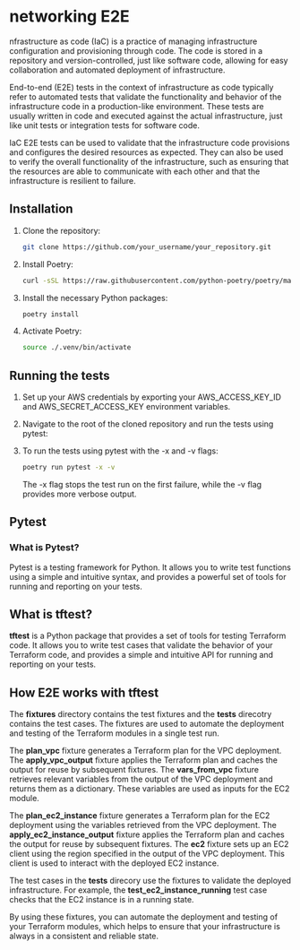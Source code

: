 # networking E2E

nfrastructure as code (IaC) is a practice of managing infrastructure configuration and provisioning through code. The code is stored in a repository and version-controlled, just like software code, allowing for easy collaboration and automated deployment of infrastructure.

End-to-end (E2E) tests in the context of infrastructure as code typically refer to automated tests that validate the functionality and behavior of the infrastructure code in a production-like environment. These tests are usually written in code and executed against the actual infrastructure, just like unit tests or integration tests for software code.

IaC E2E tests can be used to validate that the infrastructure code provisions and configures the desired resources as expected. They can also be used to verify the overall functionality of the infrastructure, such as ensuring that the resources are able to communicate with each other and that the infrastructure is resilient to failure.


## Installation

1. Clone the repository:

   ```bash
   git clone https://github.com/your_username/your_repository.git
   ```

2. Install Poetry:

    ``` bash
    curl -sSL https://raw.githubusercontent.com/python-poetry/poetry/master/install-poetry.py | python -
    ```

3. Install the necessary Python packages:

   ```bash
   poetry install
   ```

4. Activate Poetry:

   ```bash
   source ./.venv/bin/activate
   ```

## Running the tests

1. Set up your AWS credentials by exporting your AWS_ACCESS_KEY_ID and AWS_SECRET_ACCESS_KEY environment variables.

2. Navigate to the root of the cloned repository and run the tests using pytest:

3. To run the tests using pytest with the -x and -v flags:

    ```bash
    poetry run pytest -x -v
    ```

    The -x flag stops the test run on the first failure, while the -v flag provides more verbose output.

## Pytest

### What is Pytest?

Pytest is a testing framework for Python. It allows you to write test functions using a simple and intuitive syntax, and provides a powerful set of tools for running and reporting on your tests.

## What is tftest?

**tftest** is a Python package that provides a set of tools for testing Terraform code. It allows you to write test cases that validate the behavior of your Terraform code, and provides a simple and intuitive API for running and reporting on your tests.

## How E2E works with tftest

The **fixtures** directory contains the test fixtures and the **tests** direcotry contains the test cases. The fixtures are used to automate the deployment and testing of the Terraform modules in a single test run.

The **plan_vpc** fixture generates a Terraform plan for the VPC deployment. The **apply_vpc_output** fixture applies the Terraform plan and caches the output for reuse by subsequent fixtures. The **vars_from_vpc** fixture retrieves relevant variables from the output of the VPC deployment and returns them as a dictionary. These variables are used as inputs for the EC2 module.

The **plan_ec2_instance** fixture generates a Terraform plan for the EC2 deployment using the variables retrieved from the VPC deployment. The **apply_ec2_instance_output** fixture applies the Terraform plan and caches the output for reuse by subsequent fixtures. The **ec2** fixture sets up an EC2 client using the region specified in the output of the VPC deployment. This client is used to interact with the deployed EC2 instance.

The test cases in the **tests** direcory use the fixtures to validate the deployed infrastructure. For example, the **test_ec2_instance_running** test case checks that the EC2 instance is in a running state.

By using these fixtures, you can automate the deployment and testing of your Terraform modules, which helps to ensure that your infrastructure is always in a consistent and reliable state.